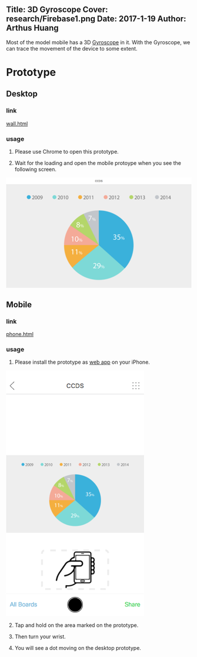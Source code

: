 Title: 3D Gyroscope
Cover: research/Firebase1.png
Date: 2017-1-19
Author: Arthus Huang
---

Most of the model mobile has a 3D [Gyroscope](https://en.wikipedia.org/wiki/Gyroscope) in it. With the Gyroscope, we can trace the movement of the device to some extent.

# Prototype

## Desktop

### link

[wall.html](https://uxccds.github.io/SparkMobile/pair/page/wall.html)

### usage

1) Please use Chrome to open this prototype.

2) Wait for the loading and open the mobile protoype when you see the following screen.

![Firebase prototype - desktop](../../img_data/research/Firebase1.png) 


## Mobile

### link

[phone.html](https://uxccds.github.io/SparkMobile/pair/page/phone.html)

### usage

1) Please install the prototype as [web app](../guide/install-web-app.html) on your iPhone.

![Firebase prototype - desktop](../../img_data/research/Firebase2.png)

2) Tap and hold on the area marked on the prototype. 

3) Then turn your wrist.

4) You will see a dot moving on the desktop prototype.

